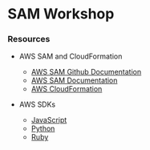 # SAM Workshop

### Resources

* AWS SAM and CloudFormation
  * [AWS SAM Github Documentation](https://github.com/awslabs/serverless-application-model/blob/master/versions/2016-10-31.md)
  * [AWS SAM Documentation](https://docs.aws.amazon.com/serverless-application-model/latest/developerguide/what-is-sam.html)
  * [AWS CloudFormation](https://docs.aws.amazon.com/AWSCloudFormation/latest/APIReference/Welcome.html)

* AWS SDKs
  * [JavaScript](https://docs.aws.amazon.com/AWSJavaScriptSDK/latest/AWS.html)
  * [Python](https://boto3.amazonaws.com/v1/documentation/api/latest/reference/services/index.html)
  * [Ruby](https://docs.aws.amazon.com/sdk-for-ruby/v3/api/)
